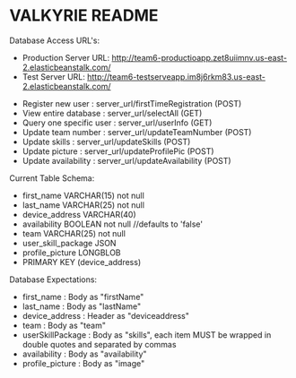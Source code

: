 # VALKYRIE README

Database Access URL's:
  + Production Server URL:   http://team6-productioapp.zet8uiimnv.us-east-2.elasticbeanstalk.com/
  + Test Server URL:         http://team6-testserveapp.im8j6rkm83.us-east-2.elasticbeanstalk.com/


  * Register new user       : server_url/firstTimeRegistration (POST)
  * View entire database    : server_url/selectAll (GET)
  * Query one specific user : server_url/userInfo (GET)
  * Update team number      : server_url/updateTeamNumber (POST)
  * Update skills           : server_url/updateSkills (POST)
  * Update picture          : server_url/updateProfilePic (POST)
  * Update availability     : server_url/updateAvailability (POST)

Current Table Schema:
  * first_name VARCHAR(15) not null
  * last_name VARCHAR(25) not null
  * device_address VARCHAR(40)
  * availability BOOLEAN not null      //defaults to 'false'
  * team VARCHAR(25) not null
  * user_skill_package JSON
  * profile_picture LONGBLOB
  * PRIMARY KEY (device_address)

Database Expectations:
  * first_name       : Body as "firstName"
  * last_name        : Body as "lastName"
  * device_address   : Header as "deviceaddress"
  * team             : Body as "team"
  * userSkillPackage : Body as "skills", each item MUST be wrapped in double quotes and separated by commas
  * availability     : Body as "availability"
  * profile_picture  : Body as "image"
